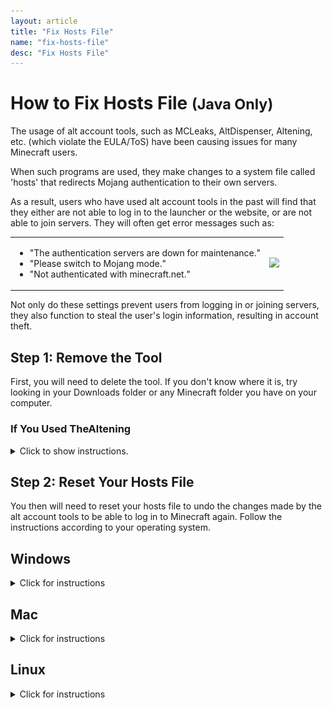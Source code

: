 ```yaml
---
layout: article
title: "Fix Hosts File"
name: "fix-hosts-file"
desc: "Fix Hosts File"
---
```


# How to Fix Hosts File <small>(Java Only)</small>

The usage of alt account tools, such as MCLeaks, AltDispenser, Altening, etc. (which violate the EULA/ToS) have been causing issues for many Minecraft users.

When such programs are used, they make changes to a system file called 'hosts' that redirects Mojang authentication to their own servers.

As a result, users who have used alt account tools in the past will find that they either are not able to log in to the launcher or the website, or are not able to join servers. They will often get error messages such as:

<table>
  <tr>
    <td>
      <ul>
        <li>"The authentication servers are down for maintenance."</li>
        <li>"Please switch to Mojang mode."</li>
        <li>"Not authenticated with minecraft.net."</li>
      </ul>
    </td>
    <td><img src="https://cdn.discordapp.com/attachments/607129205981052929/801902607203172392/unknown.png" height=200></td>
  </tr>
</table>

Not only do these settings prevent users from logging in or joining servers, they also function to steal the user's login information, resulting in account theft.

## Step 1: Remove the Tool

First, you will need to delete the tool. If you don't know where it is, try looking in your Downloads folder or any Minecraft folder you have on your computer.

### If You Used TheAltening
<details>
  <summary>Click to show instructions.</summary>
  
  If you used TheAltening, you need to take extra steps to remove the tool completely:
  
  <table style="margin-left:25">
    <tr>
      <td>1. Press <img src="/static/images/help/hosts-file/windows-key.png" height=25> and type <strong>cmd</strong>.</td>
      <td></td>
    </tr>
    <tr>
      <td>2. Right click <strong>Command Prompt</strong> and click <strong>Run as Adminstrator</strong>.</td>
      <td><img src="/static/images/help/hosts-file/startmenu-cmd-admin-alt.png"></td>
    </tr>
    <tr>
      <td>3. In the black window, type <code>taskkill /IM 'altening.launcher.exe" /F</code> and press enter. If it tells you that it could not find it, move on to the next step.</td>
      <td><img src="/static/images/help/hosts-file/cmd-altening-notfound.png"></td>
    </tr>
    <tr>
      <td>4. Press <img src="/static/images/help/hosts-file/windows-key.png" height=25> and <strong>R</strong> at the same time. Then type `%appdata%` and press enter.</td>
      <td><img src="/static/images/help/hosts-file/run-appdata.png"></td>
    </tr>
    <tr>
      <td>5. Find a folder called <strong>"Altening"</strong> and delete it.</td>
      <td><img src="/static/images/help/hosts-file/appdata-altening.png"></td>
    </tr>
  </table>
</details>

## Step 2: Reset Your Hosts File

You then will need to reset your hosts file to undo the changes made by the alt account tools to be able to log in to Minecraft again. Follow the instructions according to your operating system.

## Windows
<details>
  <summary>Click for instructions</summary>
  
  <table>
    <tr>
      <td>1. Press <img src="/static/images/help/hosts-file/windows-key.png" height=25> and <strong>R</strong> at the same time.</td>
      <td></td>
    </tr>
    <tr>
      <td>2. In the Run box, copy and paste the <strong>entire</strong> command: <code>powershell -command "Start-Process notepad $env:windir\system32\drivers\etc\hosts" -Verb runas</code></td>
      <td><img src="/static/images/help/hosts-file/run-powershell.png"></td>
    </tr>
    <tr>
      <td>3. A blue window will briefly appear, then a UAC window. Click <strong>Yes</strong> in the UAC window that pops up. A Notepad window should open with text.</td>
      <td><img src="/static/images/help/hosts-file/win-hosts-initial.png"></td>
    </tr>
    <tr>
      <td>4. Look for 2 lines that contain the word "mojang" and delete those two lines completely.</td>
      <td><img src="/static/images/help/hosts-file/win-hosts-edited.png"></td>
    </tr>
    <tr>
      <td>5. Save the notepad file (make sure Notepad does not ask you where to save the file; if that happens, start over and make sure you type the whole command in #2 above).</td>
      <td><img src="/static/images/help/hosts-file/win-hosts-saved.png"></td>
    </tr>
    <tr>
      <td>6. Try Minecraft again. If it works now, close Notepad.</td>
      <td></td>
    </tr>
    <tr>
      <td>7. Be sure to change your Minecraft password to something strong. Also change your email's password if it is the same as your Minecraft password.</td>
      <td></td>
    </tr>
  </table>
  
  ### Alternate Method <small>(Including Windows 7 users)</small>
  
  If the above steps don't work, usually because of the UAC window not popping up in Step #3 above or Windows 7 not having Powershell, the hosts file can be restored manually.
  
  <table>
    <tr>
      <td>1. Press <img src="/static/images/help/hosts-file/windows-key.png" height=25> and <strong>R</strong> at the same time.</td>
      <td></td>
    </tr>
    <tr>
      <td>2. In the Run box, type <code>%systemroot%\system32\drivers\etc</code> and press Enter.</td>
      <td><img src="/static/images/help/hosts-file/run-etc.png"></td>
    </tr>
    <tr>
      <td>3. In the File Explorer window, if nothing shows up, click on <strong>View</strong> on the top, then check the bos for <strong>Show Hidden Files</strong>.</td>
      <td><img src="/static/images/help/hosts-file/etc.png"><br><img src="/static/images/help/hosts-file/show-hidden-files.png"></td>
    </tr>
    <tr>
      <td>4. Hold down <strong>Ctrl</strong> while dragging the <strong>hosts</strong> file to your desktop.</td>
      <td><img src="/static/images/help/hosts-file/copy-hosts-desktop.jpg"></td>
    </tr>
    <tr>
      <td>5. Double-click the hosts file on the desktop and open with Notepad.</td>
      <td><img src="/static/images/help/hosts-file/openwith-notepad.png"></td>
    </tr>
    <tr>
      <td>6. Look for 2 lines containing 'mojang' and delete those two lines completely. Save and close Notepad.</td>
      <td><img src="/static/images/help/hosts-file/win-hosts-initial.png"></td>
    </tr>
    <tr>
      <td>7. Look at the icon for the hosts file on your desktop. It should look like a blank sheet of paper. If it looks like a sheet of paper with lines on it, start over and be sure to follow the instructions <strong>exactly as written</strong>.</td>
      <td><img src="/static/images/help/hosts-file/hosts-after-saving.jpg"></td>
    </tr>
    <tr>
      <td>8. Drag the hosts file back into the 'etc' folder. Click <strong>Replace the file...</strong> then <strong>Continue</strong> in the windows that pop up.</td>
      <td><img src="/static/images/help/hosts-file/move-back-etc.jpg"><br><img src="/static/images/help/hosts-file/move-back-etc-replace.png"><br><img src="/static/images/help/hosts-file/move-back-etc-uac.png"></td>
    </tr>
    <tr>
      <td>9. Try Minecraft. If Minecraft now works, delete the hosts file from your desktop. Change your Minecraft password right away. Also change your email's password if it is the same as your Minecraft password.</td>
      <td></td>
    </tr>
  </table>
</details>

## Mac
<details>
  <summary>Click for instructions</summary>
  
  <table>
    <tr>
      <td>1. Open the Terminal:<br>
        <ul>
          <li>In the Finder, go to Applications > Utilities > Terminal.</li>
          <li>Or, in the Finder, press Cmd-Space to bring up Spotlight search, then type “terminal” and press Enter.</li>
        </ul>
      </td>
      <td></td>
    </tr>
    <tr>
      <td>2. In the Terminal, type `sudo nano /private/etc/hosts` and press Enter.</td>
      <td></td>
    </tr>
    <tr>
      <td>3. You will be prompted for your password. Type in your **Mac** password carefully. Nothing will show up as you type your password. Press Enter when you are done.</td>
      <td></td>
    </tr>
    <tr>
      <td>4. The hosts file will appear in the terminal. Use the arrow keys to navigate the file.</td>
      <td></td>
    </tr>
    <tr>
      <td>5. Go down to the bottom of the file. There should be 2 lines containing "mojang."</td>
      <td></td>
    </tr>
    <tr>
      <td>6. Using the arrow keys and the Backspace key, delete those two lines entirely.</td>
      <td></td>
    </tr>
    <tr>
      <td>7. Press Ctrl-O then Enter to save the file. Leave the window open then try Minecraft again. If Minecraft is still open, close and reopen it.</td>
      <td></td>
    </tr>
    <tr>
      <td>8. If Minecraft works, close the Terminal window and change your Minecraft password right away. Also change your email's password if it is the same as your Minecraft password.</td>
      <td></td>
    </tr>
  </table>
</details>

## Linux
<details>
  <summary>Click for instructions</summary>
  
  <table>
    <tr>
      <td>1. Open the Terminal:<br>
        <ul>
          <li><underline>Ubuntu</underline>: Press Ctrl + Alt + T</li>
          <li><underline>Other Debian</underline>: Open the start menu and type 'terminal' in the search bar, then click on Terminal</li>
          <li><underline>Arch</underline: </li>
        </ul>
      </td>
      <td></td>
    </tr>
    <tr>
      <td>2. In the terminal, type `sudo nano /etc/hosts` and press Enter.</td>
      <td></td>
    </tr>
    <tr>
      <td>3. Follow steps #3-8 under the Mac section above.</td>
      <td></td>
    </tr>
  </table>
</details>

